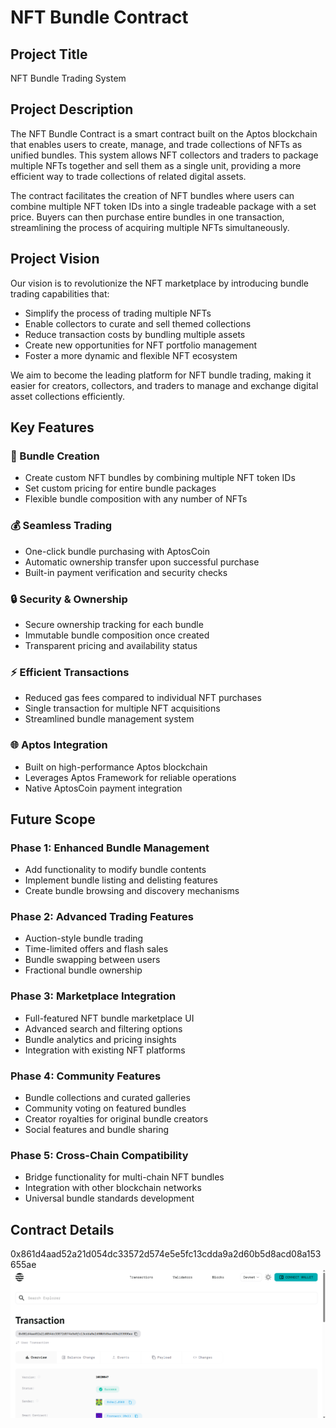 # NFT Bundle Contract

## Project Title
NFT Bundle Trading System

## Project Description
The NFT Bundle Contract is a smart contract built on the Aptos blockchain that enables users to create, manage, and trade collections of NFTs as unified bundles. This system allows NFT collectors and traders to package multiple NFTs together and sell them as a single unit, providing a more efficient way to trade collections of related digital assets.

The contract facilitates the creation of NFT bundles where users can combine multiple NFT token IDs into a single tradeable package with a set price. Buyers can then purchase entire bundles in one transaction, streamlining the process of acquiring multiple NFTs simultaneously.

## Project Vision
Our vision is to revolutionize the NFT marketplace by introducing bundle trading capabilities that:
- Simplify the process of trading multiple NFTs
- Enable collectors to curate and sell themed collections
- Reduce transaction costs by bundling multiple assets
- Create new opportunities for NFT portfolio management
- Foster a more dynamic and flexible NFT ecosystem

We aim to become the leading platform for NFT bundle trading, making it easier for creators, collectors, and traders to manage and exchange digital asset collections efficiently.

## Key Features

### 🎯 Bundle Creation
- Create custom NFT bundles by combining multiple NFT token IDs
- Set custom pricing for entire bundle packages
- Flexible bundle composition with any number of NFTs

### 💰 Seamless Trading
- One-click bundle purchasing with AptosCoin
- Automatic ownership transfer upon successful purchase
- Built-in payment verification and security checks

### 🔒 Security & Ownership
- Secure ownership tracking for each bundle
- Immutable bundle composition once created
- Transparent pricing and availability status

### ⚡ Efficient Transactions
- Reduced gas fees compared to individual NFT purchases
- Single transaction for multiple NFT acquisitions
- Streamlined bundle management system

### 🌐 Aptos Integration
- Built on high-performance Aptos blockchain
- Leverages Aptos Framework for reliable operations
- Native AptosCoin payment integration

## Future Scope

### Phase 1: Enhanced Bundle Management
- Add functionality to modify bundle contents
- Implement bundle listing and delisting features
- Create bundle browsing and discovery mechanisms

### Phase 2: Advanced Trading Features
- Auction-style bundle trading
- Time-limited offers and flash sales
- Bundle swapping between users
- Fractional bundle ownership

### Phase 3: Marketplace Integration
- Full-featured NFT bundle marketplace UI
- Advanced search and filtering options
- Bundle analytics and pricing insights
- Integration with existing NFT platforms

### Phase 4: Community Features
- Bundle collections and curated galleries
- Community voting on featured bundles
- Creator royalties for original bundle creators
- Social features and bundle sharing

### Phase 5: Cross-Chain Compatibility
- Bridge functionality for multi-chain NFT bundles
- Integration with other blockchain networks
- Universal bundle standards development

## Contract Details
0x861d4aad52a21d054dc33572d574e5e5fc13cdda9a2d60b5d8acd08a153655ae
![alt text](image.png)
